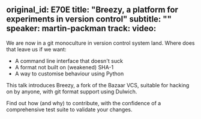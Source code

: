 original_id: E70E
title: "Breezy, a platform for experiments in version control"
subtitle: ""
speaker: martin-packman
track: 
video:
---
We are now in a git monoculture in version control system land. Where does that leave us if we want:

- A command line interface that doesn't suck
- A format not built on (weakened) SHA-1
- A way to customise behaviour using Python

This talk introduces Breezy, a fork of the Bazaar VCS, suitable for hacking on by anyone, with git format support using Dulwich.

Find out how (and why) to contribute, with the confidence of a comprehensive test suite to validate your changes.